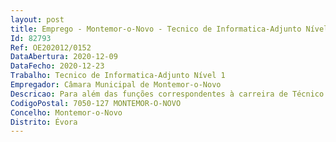 ```yaml
--- 
layout: post
title: Emprego - Montemor-o-Novo - Tecnico de Informatica-Adjunto Nível 1
Id: 82793
Ref: OE202012/0152
DataAbertura: 2020-12-09
DataFecho: 2020-12-23
Trabalho: Tecnico de Informatica-Adjunto Nível 1
Empregador: Câmara Municipal de Montemor-o-Novo
Descricao: Para além das funções correspondentes à carreira de Técnico de Informática   Adjunto, compete lhe desempenhar, designadamente, as seguintes funções   Assistência e manutenção de equipamentos nas escolas e jardins de infância do concelho   Helpdesk aos utilizadores da Câmara Municipal   Manutenção de Hardware.
CodigoPostal: 7050-127 MONTEMOR-O-NOVO
Concelho: Montemor-o-Novo
Distrito: Évora
--- 
```

